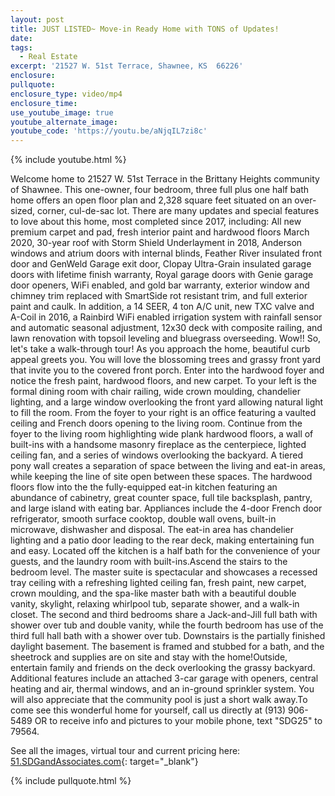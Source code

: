 ```yaml
---
layout: post
title: JUST LISTED~ Move-in Ready Home with TONS of Updates!
date:
tags:
  - Real Estate
excerpt: '21527 W. 51st Terrace, Shawnee, KS  66226'
enclosure:
pullquote:
enclosure_type: video/mp4
enclosure_time:
use_youtube_image: true
youtube_alternate_image:
youtube_code: 'https://youtu.be/aNjqIL7zi8c'
---
```


{% include youtube.html %}

Welcome home to 21527 W. 51st Terrace in the Brittany Heights community of Shawnee. This one-owner, four bedroom, three full plus one half bath home offers an open floor plan and 2,328 square feet situated on an over-sized, corner, cul-de-sac lot. There are many updates and special features to love about this home, most completed since 2017, including: All new premium carpet and pad, fresh interior paint and hardwood floors March 2020, 30-year roof with Storm Shield Underlayment in 2018, Anderson windows and atrium doors with internal blinds, Feather River insulated front door and GenWeld Garage exit door, Clopay Ultra-Grain insulated garage doors with lifetime finish warranty, Royal garage doors with Genie garage door openers, WiFi enabled, and gold bar warranty, exterior window and chimney trim replaced with SmartSide rot resistant trim, and full exterior paint and caulk. In addition, a 14 SEER, 4 ton A/C unit, new TXC valve and A-Coil in 2016, a Rainbird WiFi enabled irrigation system with rainfall sensor and automatic seasonal adjustment, 12x30 deck with composite railing, and lawn renovation with topsoil leveling and bluegrass overseeding. Wow\!\! So, let's take a walk-through tour\! As you approach the home, beautiful curb appeal greets you. You will love the blossoming trees and grassy front yard that invite you to the covered front porch. Enter into the hardwood foyer and notice the fresh paint, hardwood floors, and new carpet. To your left is the formal dining room with chair railing, wide crown moulding, chandelier lighting, and a large window overlooking the front yard allowing natural light to fill the room. From the foyer to your right is an office featuring a vaulted ceiling and French doors opening to the living room. Continue from the foyer to the living room highlighting wide plank hardwood floors, a wall of built-ins with a handsome masonry fireplace as the centerpiece, lighted ceiling fan, and a series of windows overlooking the backyard. A tiered pony wall creates a separation of space between the living and eat-in areas, while keeping the line of site open between these spaces. The hardwood floors flow into the the fully-equipped eat-in kitchen featuring an abundance of cabinetry, great counter space, full tile backsplash, pantry, and large island with eating bar. Appliances include the 4-door French door refrigerator, smooth surface cooktop, double wall ovens, built-in microwave, dishwasher and disposal. The eat-in area has chandelier lighting and a patio door leading to the rear deck, making entertaining fun and easy. Located off the kitchen is a half bath for the convenience of your guests, and the laundry room with built-ins.Ascend the stairs to the bedroom level. The master suite is spectacular and showcases a recessed tray ceiling with a refreshing lighted ceiling fan, fresh paint, new carpet, crown moulding, and the spa-like master bath with a beautiful double vanity, skylight, relaxing whirlpool tub, separate shower, and a walk-in closet. The second and third bedrooms share a Jack-and-Jill full bath with shower over tub and double vanity, while the fourth bedroom has use of the third full hall bath with a shower over tub. Downstairs is the partially finished daylight basement. The basement is framed and stubbed for a bath, and the sheetrock and supplies are on site and stay with the home\!Outside, entertain family and friends on the deck overlooking the grassy backyard. Additional features include an attached 3-car garage with openers, central heating and air, thermal windows, and an in-ground sprinkler system. You will also appreciate that the community pool is just a short walk away.To come see this wonderful home for yourself, call us directly at (913) 906-5489 OR to receive info and pictures to your mobile phone, text "SDG25" to 79564.

See all the images, virtual tour and current pricing here: [51\.SDGandAssociates.com](http://51.ihousenet.com/mlsmax/home.htm){: target="_blank"}

{% include pullquote.html %}